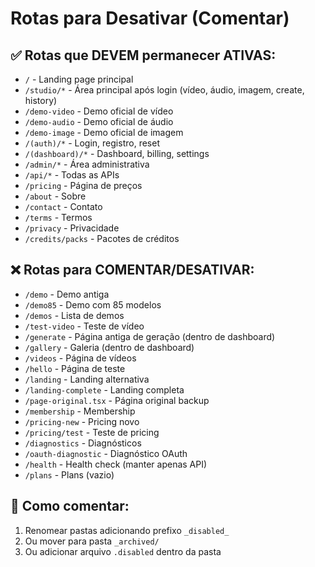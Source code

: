 # Rotas para Desativar (Comentar)

## ✅ Rotas que DEVEM permanecer ATIVAS:
- `/` - Landing page principal
- `/studio/*` - Área principal após login (vídeo, áudio, imagem, create, history)
- `/demo-video` - Demo oficial de vídeo
- `/demo-audio` - Demo oficial de áudio  
- `/demo-image` - Demo oficial de imagem
- `/(auth)/*` - Login, registro, reset
- `/(dashboard)/*` - Dashboard, billing, settings
- `/admin/*` - Área administrativa
- `/api/*` - Todas as APIs
- `/pricing` - Página de preços
- `/about` - Sobre
- `/contact` - Contato
- `/terms` - Termos
- `/privacy` - Privacidade
- `/credits/packs` - Pacotes de créditos

## ❌ Rotas para COMENTAR/DESATIVAR:
- `/demo` - Demo antiga
- `/demo85` - Demo com 85 modelos
- `/demos` - Lista de demos
- `/test-video` - Teste de vídeo
- `/generate` - Página antiga de geração (dentro de dashboard)
- `/gallery` - Galeria (dentro de dashboard)
- `/videos` - Página de vídeos
- `/hello` - Página de teste
- `/landing` - Landing alternativa
- `/landing-complete` - Landing completa
- `/page-original.tsx` - Página original backup
- `/membership` - Membership
- `/pricing-new` - Pricing novo
- `/pricing/test` - Teste de pricing
- `/diagnostics` - Diagnósticos
- `/oauth-diagnostic` - Diagnóstico OAuth
- `/health` - Health check (manter apenas API)
- `/plans` - Plans (vazio)

## 📝 Como comentar:
1. Renomear pastas adicionando prefixo `_disabled_`
2. Ou mover para pasta `_archived/`
3. Ou adicionar arquivo `.disabled` dentro da pasta